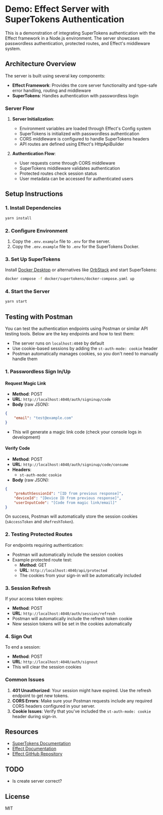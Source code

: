 # Demo: Effect Server with SuperTokens Authentication

This is a demonstration of integrating SuperTokens authentication with the Effect framework in a Node.js environment. The server showcases passwordless authentication, protected routes, and Effect's middleware system.

## Architecture Overview

The server is built using several key components:

- **Effect Framework**: Provides the core server functionality and type-safe error handling, routing and middleware
- **SuperTokens**: Handles authentication with passwordless login

### Server Flow

1. **Server Initialization**:
   - Environment variables are loaded through Effect's Config system
   - SuperTokens is initialized with passwordless authentication
   - CORS middleware is configured to handle SuperTokens headers
   - API routes are defined using Effect's HttpApiBuilder

2. **Authentication Flow**:
   - User requests come through CORS middleware
   - SuperTokens middleware validates authentication
   - Protected routes check session status
   - User metadata can be accessed for authenticated users

## Setup Instructions

### 1. Install Dependencies

```bash
yarn install
```

### 2. Configure Environment

1. Copy the `.env.example` file to `.env` for the server.
2. Copy the `.env.example` file to `.env` for the SuperTokens Docker.

### 3. Set Up SuperTokens

Install [Docker Desktop](https://www.docker.com/products/docker-desktop/) or alternatives like [OrbStack](https://orbstack.dev/) and start SuperTokens:

```bash
docker compose -f docker/supertokens/docker-compose.yaml up
```

### 4. Start the Server

```bash
yarn start
```

## Testing with Postman

You can test the authentication endpoints using Postman or similar API testing tools. Below are the key endpoints and how to test them:

- The server runs on `localhost:4040` by default
- Use cookie-based sessions by adding the `st-auth-mode: cookie` header
- Postman automatically manages cookies, so you don't need to manually handle them

### 1. Passwordless Sign In/Up

#### Request Magic Link

- **Method**: POST
- **URL**: `http://localhost:4040/auth/signinup/code`
- **Body** (raw JSON):

```json
{
    "email": "test@example.com"
}
```

- This will generate a magic link code (check your console logs in development)

#### Verify Code

- **Method**: POST
- **URL**: `http://localhost:4040/auth/signinup/code/consume`
- **Headers**:
  - `st-auth-mode`: `cookie`
- **Body** (raw JSON):

```json
{
    "preAuthSessionId": "[ID from previous response]",
    "deviceId": "[Device ID from previous response]",
    "userInputCode": "[Code from magic link/email]"
}
```

On success, Postman will automatically store the session cookies (`sAccessToken` and `sRefreshToken`).

### 2. Testing Protected Routes

For endpoints requiring authentication:

- Postman will automatically include the session cookies
- Example protected route test:
  - **Method**: GET
  - **URL**: `http://localhost:4040/api/protected`
  - The cookies from your sign-in will be automatically included

### 3. Session Refresh

If your access token expires:

- **Method**: POST
- **URL**: `http://localhost:4040/auth/session/refresh`
- Postman will automatically include the refresh token cookie
- New session tokens will be set in the cookies automatically

### 4. Sign Out

To end a session:

- **Method**: POST
- **URL**: `http://localhost:4040/auth/signout`
- This will clear the session cookies

### Common Issues

1. **401 Unauthorized**: Your session might have expired. Use the refresh endpoint to get new tokens.
2. **CORS Errors**: Make sure your Postman requests include any required CORS headers configured in your server.
3. **Cookie Issues**: Verify that you've included the `st-auth-mode: cookie` header during sign-in.

## Resources

- [SuperTokens Documentation](https://supertokens.com/docs/passwordless/introduction)
- [Effect Documentation](https://effect.website/)
- [Effect GitHub Repository](https://github.com/effect-ts/effect)

## TODO

- Is create server correct?

## License

MIT
